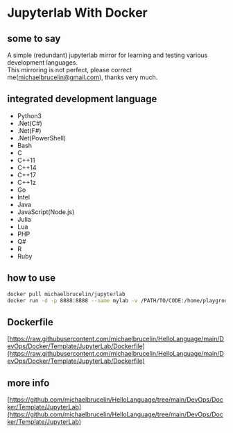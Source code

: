 # Jupyterlab With Docker

## some to say

A simple (redundant) jupyterlab mirror for learning and testing various development languages.  
This mirroring is not perfect, please correct me(michaelbrucelin@gmail.com), thanks very much.

## integrated development language

- Python3
- .Net(C#)
- .Net(F#)
- .Net(PowerShell)
- Bash
- C
- C++11
- C++14
- C++17
- C++1z
- Go
- Intel
- Java
- JavaScript(Node.js)
- Julia
- Lua
- PHP
- Q#
- R
- Ruby

## how to use

```bash
docker pull michaelbrucelin/jupyterlab
docker run -d -p 8888:8888 --name mylab -v /PATH/TO/CODE:/home/playground michaelbrucelin/jupyterlab
```

## Dockerfile

[https://raw.githubusercontent.com/michaelbrucelin/HelloLanguage/main/DevOps/Docker/Template/JupyterLab/Dockerfile](https://raw.githubusercontent.com/michaelbrucelin/HelloLanguage/main/DevOps/Docker/Template/JupyterLab/Dockerfile)

## more info

[https://github.com/michaelbrucelin/HelloLanguage/tree/main/DevOps/Docker/Template/JupyterLab](https://github.com/michaelbrucelin/HelloLanguage/tree/main/DevOps/Docker/Template/JupyterLab)
